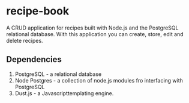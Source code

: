 # recipe-book


A CRUD application for recipes built with Node.js and the PostgreSQL relational database. With this application you can create, store, edit and delete recipes.


## Dependencies
1. PostgreSQL - a relational database
2. Node Postgres - a collection of node.js modules fro interfacing with PostgreSQL
3. Dust.js - a Javascripttemplating engine.

